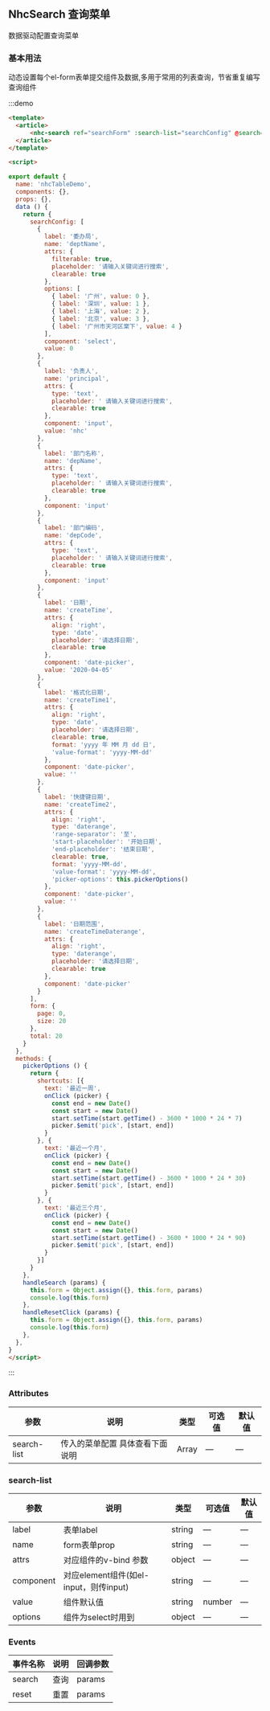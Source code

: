 
## NhcSearch 查询菜单

数据驱动配置查询菜单

### 基本用法

动态设置每个el-form表单提交组件及数据,多用于常用的列表查询，节省重复编写查询组件

:::demo 
```html
<template>
  <article>
      <nhc-search ref="searchForm" :search-list="searchConfig" @search="handleSearch" @reset="handleResetClick"></nhc-search>
  </article>
</template>

<script>

export default {
  name: 'nhcTableDemo',
  components: {},
  props: {},
  data () {
    return {
      searchConfig: [
        {
          label: '委办局',
          name: 'deptName',
          attrs: {
            filterable: true,
            placeholder: '请输入关键词进行搜索',
            clearable: true
          },
          options: [
            { label: '广州', value: 0 },
            { label: '深圳', value: 1 },
            { label: '上海', value: 2 },
            { label: '北京', value: 3 },
            { label: '广州市天河区棠下', value: 4 }
          ],
          component: 'select',
          value: 0
        },
        {
          label: '负责人',
          name: 'principal',
          attrs: {
            type: 'text',
            placeholder: ' 请输入关键词进行搜索',
            clearable: true
          },
          component: 'input',
          value: 'nhc'
        },
        {
          label: '部门名称',
          name: 'depName',
          attrs: {
            type: 'text',
            placeholder: ' 请输入关键词进行搜索',
            clearable: true
          },
          component: 'input'
        },
        {
          label: '部门编码',
          name: 'depCode',
          attrs: {
            type: 'text',
            placeholder: ' 请输入关键词进行搜索',
            clearable: true
          },
          component: 'input'
        },
        {
          label: '日期',
          name: 'createTime',
          attrs: {
            align: 'right',
            type: 'date',
            placeholder: '请选择日期',
            clearable: true
          },
          component: 'date-picker',
          value: '2020-04-05'
        },
        {
          label: '格式化日期',
          name: 'createTime1',
          attrs: {
            align: 'right',
            type: 'date',
            placeholder: '请选择日期',
            clearable: true,
            format: 'yyyy 年 MM 月 dd 日',
            'value-format': 'yyyy-MM-dd'
          },
          component: 'date-picker',
          value: ''
        },
        {
          label: '快捷键日期',
          name: 'createTime2',
          attrs: {
            align: 'right',
            type: 'daterange',
            'range-separator': '至',
            'start-placeholder': '开始日期',
            'end-placeholder': '结束日期',
            clearable: true,
            format: 'yyyy-MM-dd',
            'value-format': 'yyyy-MM-dd',
            'picker-options': this.pickerOptions()
          },
          component: 'date-picker',
          value: ''
        },
        {
          label: '日期范围',
          name: 'createTimeDaterange',
          attrs: {
            align: 'right',
            type: 'daterange',
            placeholder: '请选择日期',
            clearable: true
          },
          component: 'date-picker'
        }
      ],
      form: {
        page: 0,
        size: 20
      },
      total: 20
    }
  },
  methods: {
    pickerOptions () {
      return {
        shortcuts: [{
          text: '最近一周',
          onClick (picker) {
            const end = new Date()
            const start = new Date()
            start.setTime(start.getTime() - 3600 * 1000 * 24 * 7)
            picker.$emit('pick', [start, end])
          }
        }, {
          text: '最近一个月',
          onClick (picker) {
            const end = new Date()
            const start = new Date()
            start.setTime(start.getTime() - 3600 * 1000 * 24 * 30)
            picker.$emit('pick', [start, end])
          }
        }, {
          text: '最近三个月',
          onClick (picker) {
            const end = new Date()
            const start = new Date()
            start.setTime(start.getTime() - 3600 * 1000 * 24 * 90)
            picker.$emit('pick', [start, end])
          }
        }]
      }
    },
    handleSearch (params) {
      this.form = Object.assign({}, this.form, params)
      console.log(this.form)
    },
    handleResetClick (params) {
      this.form = Object.assign({}, this.form, params)
      console.log(this.form)
    },
  },
}
</script>
```
:::




### Attributes
| 参数      | 说明          | 类型      | 可选值                           | 默认值  |
|---------- |-------------- |---------- |--------------------------------  |-------- |
| search-list | 传入的菜单配置 具体查看下面说明 | Array | — | — |

### search-list
| 参数      | 说明          | 类型      | 可选值                           | 默认值  |
|---------- |-------------- |---------- |--------------------------------  |-------- |
| label | 表单label  | string | — | — |
| name | form表单prop  | string | — | — |
| attrs | 对应组件的v-bind 参数 | object | — | — |
| component | 对应element组件(如el-input，则传input) | string | — | — |
| value | 组件默认值 | string|number | — | — |
| options | 组件为select时用到 | object | — | — |

### Events
| 事件名称 | 说明 | 回调参数 |
|---------- |-------- |---------- |
| search | 查询 | params |
| reset | 重置 | params |
